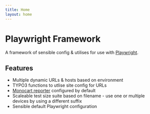 ```yaml
---
title: Home
layout: home
---
```


# Playwright Framework

A framework of sensible config & utilises for use with [Playwright](https://playwright.dev/).

## Features

- Multiple dynamic URLs & hosts based on environment
- TYPO3 functions to utlise site config for URLs
- [Monocart reporter](https://github.com/cenfun/monocart-reporter) configured by default
- Scaleable test size suite based on filename - use one or multiple devices by using a different suffix
- Sensible default Playwright configuration